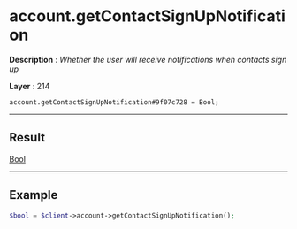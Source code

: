 # account.getContactSignUpNotification

**Description** : *Whether the user will receive notifications when contacts sign up*

**Layer** : 214

```tl
account.getContactSignUpNotification#9f07c728 = Bool;
```

---

## Result

[Bool](type/Bool)

---

## Example

```php
$bool = $client->account->getContactSignUpNotification();
```